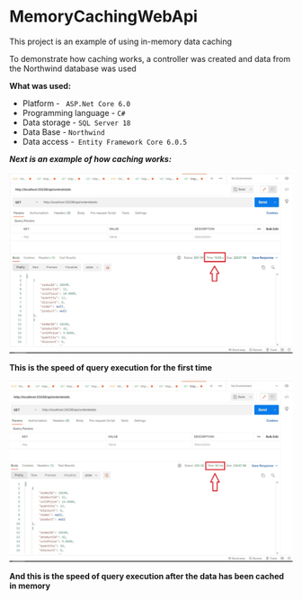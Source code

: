 # MemoryCachingWebApi

This project is an example of using in-memory data caching

To demonstrate how caching works, a controller was created and data from the Northwind database was used

**What was used:**
+ Platform - ` ASP.Net Core 6.0` 
+ Programming language - `C#`
+ Data storage - `SQL Server 18`
+ Data Base - `Northwind`
+ Data access -` Entity Framework Core 6.0.5`

***Next is an example of how caching works:***

![cach1](/cach1.jpg)

**This is the speed of query execution for the first time**

![cach2](/cach2.jpg)

**And this is the speed of query execution after the data has been cached in memory**
